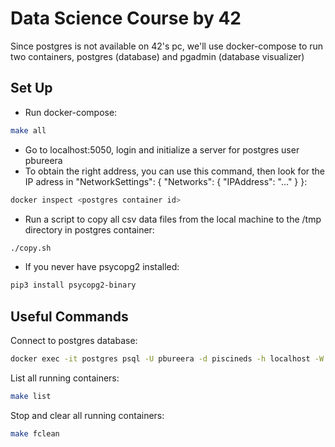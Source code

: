 # Data Science Course by 42

Since postgres is not available on 42's pc, we'll use docker-compose to run two containers, postgres (database) and pgadmin (database visualizer)

## Set Up

- Run docker-compose:
```bash
make all
```

- Go to localhost:5050, login and initialize a server for postgres user pbureera
- To obtain the right address, you can use this command, then look for the IP adress in "NetworkSettings": { "Networks": { "IPAddress": "..." } }:
```bash
docker inspect <postgres container id>
```

- Run a script to copy all csv data files from the local machine to the /tmp directory in postgres container:  
```bash
./copy.sh
```

- If you never have psycopg2 installed:
```bash
pip3 install psycopg2-binary
```

## Useful Commands

Connect to postgres database:
```bash
docker exec -it postgres psql -U pbureera -d piscineds -h localhost -W
```

List all running containers:
```bash
make list
```

Stop and clear all running containers:
```bash
make fclean
```
